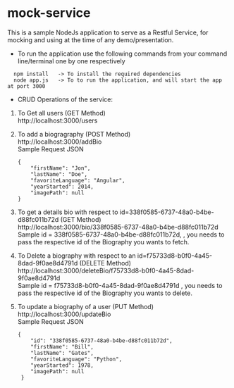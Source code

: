 # mock-service
This is a sample NodeJs application to serve as a Restful Service, for mocking and using at the time of any demo/presentation.

- To run the application use the following commands from your command line/terminal one by one respectively   
``` 
  npm install   -> To install the required dependencies  
  node app.js   -> To to run the application, and will start the app at port 3000 
```
  


- CRUD Operations of the service:  

1) To Get all users (GET Method)  
	http://localhost:3000/users  


2) To add a biogragraphy (POST Method)  
	http://localhost:3000/addBio  
	Sample Request JSON  
	``` 
	{  	
	    "firstName": "Jon",  
	    "lastName": "Doe",  
	    "favoriteLanguage": "Angular",  
	    "yearStarted": 2014,  
	    "imagePath": null  
	}  
	``` 


3) To get a details bio with respect to id=338f0585-6737-48a0-b4be-d88fc011b72d   (GET Method)  
	http://localhost:3000/bio/338f0585-6737-48a0-b4be-d88fc011b72d   
	Sample id = 338f0585-6737-48a0-b4be-d88fc011b72d, , you needs to pass the respective id of the Biography you wants to fetch.  


4) To Delete a biography with respect to an id=f75733d8-b0f0-4a45-8dad-9f0ae8d4791d (DELETE Method)  
	http://localhost:3000/deleteBio/f75733d8-b0f0-4a45-8dad-9f0ae8d4791d  
	Sample id = f75733d8-b0f0-4a45-8dad-9f0ae8d4791d , you needs to pass the respective id of the Biography you wants to delete.  


5) To update a biography of a user (PUT Method)  
	http://localhost:3000/updateBio  
	Sample Request JSON  
	```
	{
		"id": "338f0585-6737-48a0-b4be-d88fc011b72d",  
		"firstName": "Bill",  
		"lastName": "Gates",  
		"favoriteLanguage": "Python",  
		"yearStarted": 1978,  
		"imagePath": null  
	 }  
	 ```
 
 
 
 
